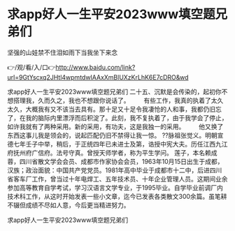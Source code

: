 # 求app好人一生平安2023www填空题兄弟们
坚强的山娃禁不住泪如雨下当我坐下来念

👉/观/看/入/口👉http://www.baidu.com/link?url=9GtYscxq2JHtl4wpmtdwIAAxXmBlUXzKrLhK6E7cDRO&wd

求app好人一生平安2023www填空题兄弟们	二十五、沉默是会传染的，起初你不想搭理我，久而久之，我也不想跟你说话了。
　　有些工作，我真的执着了太久太久，大概我有又不该当去具有。那十足又十足令我凄怆的人和事，我都仍旧忘了，在我的脑际内里漂浮而后积淀了。此刻，我不复执着了，由于我学会了停止，如许我就有了两种采用。新的采用，有功夫，这是我独一的采用。
　　他又换了东西这事儿我是领会的，说起匹配仍旧不禁得让我一惊。
??脉祖张觉义。明朝宣德七年壬子中举，稍后，于正统四年已未进士及第，诰授中宪大夫。历任江西九江府抚州府广信府。法号守真。曾授天师学者，称为平生学问。
莲子，本名赖成蓉，四川省散文学会会员、成都市作家协会会员，1963年10月15日出生于成都，汉族；政治面貌：中国共产党党员。1981年高中毕业于成都市十二中，后进四川省客车厂工作，曾当过十年电焊工、五年技术员、十年企业管理人员。这期间业余参加高等教育自学考试，学习汉语言文学专业，于1995毕业。自学毕业前调厂内技术科工作，从这时开始发表一些小文章，迄今已发表各类散文300余篇。虽笔耕不辍但成绩不尽如人意，今后更当精进努力。

求app好人一生平安2023www填空题兄弟们
